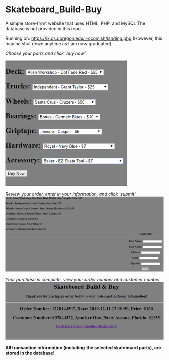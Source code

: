 # Skateboard_Build-Buy
A simple store-front website that uses HTML, PHP, and MySQL
The database is not provided in this repo

Running on: https://ix.cs.uoregon.edu/~ccomish/landing.php
(However, this may be shut down anytime as I am now graduated)

*Choose your parts and click 'buy now'*

![landing page](https://raw.githubusercontent.com/CoreyComish/Skateboard_Build-Buy/master/landing.png)

*Review your order, enter in your information, and click 'submit'*
![checkout_page](https://raw.githubusercontent.com/CoreyComish/Skateboard_Build-Buy/master/checkout.png)

*Your purchase is complete, view your order number and customer number*
![complete_page](https://raw.githubusercontent.com/CoreyComish/Skateboard_Build-Buy/master/complete.png)

**All transaction information (including the selected skateboard parts), are stored in the database!**
